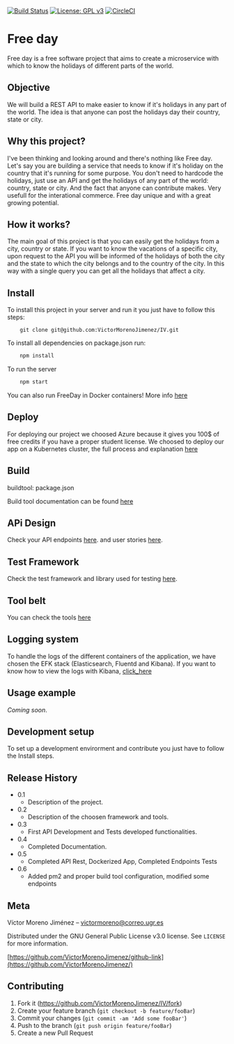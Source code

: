 [![Build Status](https://travis-ci.org/VictorMorenoJimenez/IV.svg?branch=master)](https://travis-ci.org/VictorMorenoJimenez/IV)
[![License: GPL v3](https://img.shields.io/badge/License-GPLv3-blue.svg)](https://www.gnu.org/licenses/gpl-3.0)
[![CircleCI](https://circleci.com/gh/VictorMorenoJimenez/IV.svg?style=svg)](https://circleci.com/gh/VictorMorenoJimenez/IV)

# Free day
Free day is a free software project that aims to create a microservice with which to know the holidays of different parts of the world.

## Objective
We will build a REST API to make easier to know if it's holidays in any part of the world.
The idea is that anyone can post the holidays day their country, state or city.

## Why this project?
I've been thinking and looking around and there's nothing like Free day. Let's say you are building a service that needs to know
if it's holiday on the country that it's running for some purpose. You don't need to hardcode the holidays, just use an API and get the holidays
of any part of the world: country, state or city. And the fact that anyone can contribute makes. Very usefull for the interational commerce.
Free day unique and with a great growing potential.

## How it works?
The main goal of this project is that you can easily get the holidays from a city, country or state. If you want to know the vacations of a specific city, upon request to the API you will be informed of the holidays of both the city and the state to which the city belongs and to the country of the city. In this way with a single query you can get all the holidays that affect a city.

## Install

To install this project in your server and run it you just have to follow this steps:

```git
    git clone git@github.com:VictorMorenoJimenez/IV.git
```

To install all dependencies on package.json run:

```JavaScript
    npm install
```

To run the server 

```JavaScript
    npm start
```

You can also run FreeDay in Docker containers!
More info [here](https://github.com/VictorMorenoJimenez/IV/blob/master/docs/docker.md)

## Deploy
For deploying our project we choosed Azure because it gives you 100$ of free credits if you have a proper student license. We choosed to deploy our app on a Kubernetes cluster, the full process and explanation [here](https://github.com/VictorMorenoJimenez/IV/blob/master/docs/kubernetes.md)

## Build 
buildtool: package.json

Build tool documentation can be found [here](https://github.com/VictorMorenoJimenez/IV/blob/master/docs/dependencies.md)

## APi Design
Check your API endpoints [here](https://github.com/VictorMorenoJimenez/IV/blob/master/docs/apidesign.md). and user stories [here](https://github.com/VictorMorenoJimenez/IV/blob/master/docs/userstories.md).

## Test Framework
Check the test framework and library used for testing [here](https://github.com/VictorMorenoJimenez/IV/blob/master/docs/testools.md).

## Tool belt
You can check the tools [here](https://github.com/VictorMorenoJimenez/IV/blob/master/docs/toolbelt.md)

## Logging system
To handle the logs of the different containers of the application, we have chosen the EFK stack (Elasticsearch, Fluentd and Kibana). If you want to know how to view the logs with Kibana, [click_here](https://github.com/VictorMorenoJimenez/IV/blob/master/docs/kibana.md)


## Usage example
*Coming soon*.

## Development setup
To set up a development envirorment and contribute you just have to follow the Install steps.

## Release History

* 0.1
    * Description of the project. 
* 0.2
    * Description of the choosen framework and tools.
* 0.3
    * First API Development and Tests developed functionalities.
* 0.4
    * Completed Documentation.
* 0.5
    * Completed API Rest, Dockerized App, Completed Endpoints Tests
* 0.6
    * Added pm2 and proper build tool configuration, modified some endpoints 

## Meta

Víctor Moreno Jiménez – victormoreno@correo.ugr.es

Distributed under the GNU General Public License v3.0 license. See ``LICENSE`` for more information.

[https://github.com/VictorMorenoJimenez/github-link](https://github.com/VictorMorenoJimenez/)

## Contributing

1. Fork it (<https://github.com/VictorMorenoJimenez/IV/fork>)
2. Create your feature branch (`git checkout -b feature/fooBar`)
3. Commit your changes (`git commit -am 'Add some fooBar'`)
4. Push to the branch (`git push origin feature/fooBar`)
5. Create a new Pull Request

